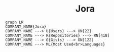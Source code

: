 <h1 align="center">Jora</h1>

```mermaid
graph LR
COMPANY_NAME{Jora}
COMPANY_NAME ---> U{Users} ---> UN[22]
COMPANY_NAME ---> R{Repositories} ---> RN[418]
COMPANY_NAME ---> G{Gists} ---> GN[122]
COMPANY_NAME ---> ML{Most Used<br>Languages}
```
